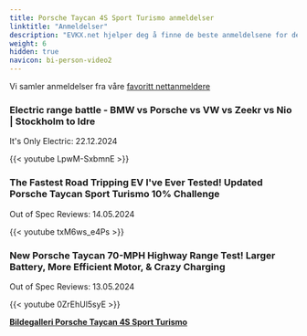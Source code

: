 ```yaml
---
title: Porsche Taycan 4S Sport Turismo anmeldelser
linktitle: "Anmeldelser"
description: "EVKX.net hjelper deg å finne de beste anmeldelsene for denne modellen."
weight: 6
hidden: true
navicon: bi-person-video2
---
```

Vi samler anmeldelser fra våre [favoritt nettanmeldere](../../../../../guides/evreviewers/)

<div class="container text-center shadow p-2 pe-4 mb-5 bg-body-tertiary rounded border">
<h3>Electric range battle - BMW vs Porsche vs VW vs Zeekr vs Nio | Stockholm to Idre</h3>
<p>It's Only Electric: 22.12.2024</p>

{{< youtube LpwM-SxbmnE >}}

</div>
<div class="container text-center shadow p-2 pe-4 mb-5 bg-body-tertiary rounded border">
<h3>The Fastest Road Tripping EV I've Ever Tested! Updated Porsche Taycan Sport Turismo 10% Challenge</h3>
<p>Out of Spec Reviews: 14.05.2024</p>

{{< youtube txM6ws_e4Ps >}}

</div>
<div class="container text-center shadow p-2 pe-4 mb-5 bg-body-tertiary rounded border">
<h3>New Porsche Taycan 70-MPH Highway Range Test! Larger Battery, More Efficient Motor, & Crazy Charging</h3>
<p>Out of Spec Reviews: 13.05.2024</p>

{{< youtube 0ZrEhUl5syE >}}

</div>
<div class="mt-3 mb-3">
<a href="../gallery/" class="text-decoration-none text-black">
<strong><i class="bi-arrow-left"></i>Bildegalleri  </strong>
</a>
<a href="../" class="text-decoration-none text-black float-end">
<strong>Porsche Taycan 4S Sport Turismo <i class="bi-arrow-right"></i></strong>
</a>
</div>
